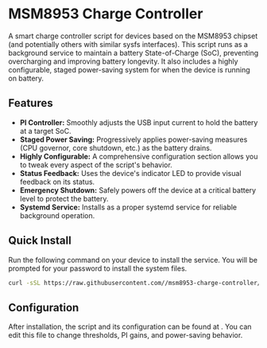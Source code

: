 # MSM8953 Charge Controller

A smart charge controller script for devices based on the MSM8953 chipset (and potentially others with similar sysfs interfaces). This script runs as a background service to maintain a battery State-of-Charge (SoC), preventing overcharging and improving battery longevity. It also includes a highly configurable, staged power-saving system for when the device is running on battery.

## Features

- **PI Controller:** Smoothly adjusts the USB input current to hold the battery at a target SoC.
- **Staged Power Saving:** Progressively applies power-saving measures (CPU governor, core shutdown, etc.) as the battery drains.
- **Highly Configurable:** A comprehensive configuration section allows you to tweak every aspect of the script's behavior.
- **Status Feedback:** Uses the device's indicator LED to provide visual feedback on its status.
- **Emergency Shutdown:** Safely powers off the device at a critical battery level to protect the battery.
- **Systemd Service:** Installs as a proper systemd service for reliable background operation.

## Quick Install

Run the following command on your device to install the service. You will be prompted for your password to install the system files.

```bash
curl -sSL https://raw.githubusercontent.com//msm8953-charge-controller/main/install.sh | sudo bash
```

## Configuration

After installation, the script and its configuration can be found at . You can edit this file to change thresholds, PI gains, and power-saving behavior.

